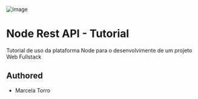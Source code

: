 ![image](https://user-images.githubusercontent.com/84139409/196744219-2ad057c8-2bd1-41ce-945e-bb9787d077ee.png)

# Node Rest API - Tutorial 
Tutorial de uso da plataforma Node para o desenvolvimente de um projeto Web Fullstack

## Authored 
- Marcela Torro
